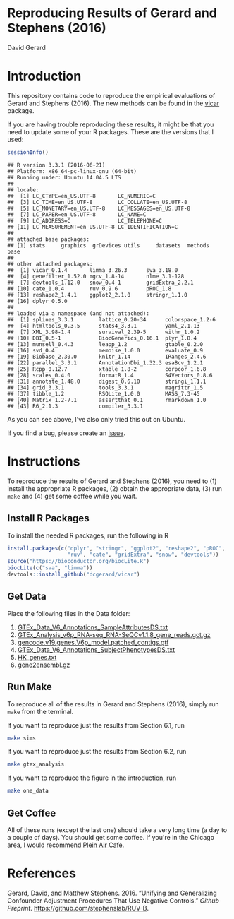 Reproducing Results of Gerard and Stephens (2016)
================
David Gerard

Introduction
============

This repository contains code to reproduce the empirical evaluations of Gerard and Stephens (2016). The new methods can be found in the [vicar](https://github.com/dcgerard/vicar) package.

If you are having trouble reproducing these results, it might be that you need to update some of your R packages. These are the versions that I used:

``` r
sessionInfo()
```

    ## R version 3.3.1 (2016-06-21)
    ## Platform: x86_64-pc-linux-gnu (64-bit)
    ## Running under: Ubuntu 14.04.5 LTS
    ## 
    ## locale:
    ##  [1] LC_CTYPE=en_US.UTF-8       LC_NUMERIC=C              
    ##  [3] LC_TIME=en_US.UTF-8        LC_COLLATE=en_US.UTF-8    
    ##  [5] LC_MONETARY=en_US.UTF-8    LC_MESSAGES=en_US.UTF-8   
    ##  [7] LC_PAPER=en_US.UTF-8       LC_NAME=C                 
    ##  [9] LC_ADDRESS=C               LC_TELEPHONE=C            
    ## [11] LC_MEASUREMENT=en_US.UTF-8 LC_IDENTIFICATION=C       
    ## 
    ## attached base packages:
    ## [1] stats     graphics  grDevices utils     datasets  methods   base     
    ## 
    ## other attached packages:
    ##  [1] vicar_0.1.4       limma_3.26.3      sva_3.18.0       
    ##  [4] genefilter_1.52.0 mgcv_1.8-14       nlme_3.1-128     
    ##  [7] devtools_1.12.0   snow_0.4-1        gridExtra_2.2.1  
    ## [10] cate_1.0.4        ruv_0.9.6         pROC_1.8         
    ## [13] reshape2_1.4.1    ggplot2_2.1.0     stringr_1.1.0    
    ## [16] dplyr_0.5.0      
    ## 
    ## loaded via a namespace (and not attached):
    ##  [1] splines_3.3.1        lattice_0.20-34      colorspace_1.2-6    
    ##  [4] htmltools_0.3.5      stats4_3.3.1         yaml_2.1.13         
    ##  [7] XML_3.98-1.4         survival_2.39-5      withr_1.0.2         
    ## [10] DBI_0.5-1            BiocGenerics_0.16.1  plyr_1.8.4          
    ## [13] munsell_0.4.3        leapp_1.2            gtable_0.2.0        
    ## [16] svd_0.4              memoise_1.0.0        evaluate_0.9        
    ## [19] Biobase_2.30.0       knitr_1.14           IRanges_2.4.6       
    ## [22] parallel_3.3.1       AnnotationDbi_1.32.3 esaBcv_1.2.1        
    ## [25] Rcpp_0.12.7          xtable_1.8-2         corpcor_1.6.8       
    ## [28] scales_0.4.0         formatR_1.4          S4Vectors_0.8.6     
    ## [31] annotate_1.48.0      digest_0.6.10        stringi_1.1.1       
    ## [34] grid_3.3.1           tools_3.3.1          magrittr_1.5        
    ## [37] tibble_1.2           RSQLite_1.0.0        MASS_7.3-45         
    ## [40] Matrix_1.2-7.1       assertthat_0.1       rmarkdown_1.0       
    ## [43] R6_2.1.3             compiler_3.3.1

As you can see above, I've also only tried this out on Ubuntu.

If you find a bug, please create an [issue](https://github.com/dcgerard/ruvb_sims/issues).

Instructions
============

To reproduce the results of Gerard and Stephens (2016), you need to (1) install the appropriate R packages, (2) obtain the appropriate data, (3) run `make` and (4) get some coffee while you wait.

Install R Packages
------------------

To install the needed R packages, run the following in R

``` r
install.packages(c("dplyr", "stringr", "ggplot2", "reshape2", "pROC",
                   "ruv", "cate", "gridExtra", "snow", "devtools"))
source("https://bioconductor.org/biocLite.R")
biocLite(c("sva", "limma"))
devtools::install_github("dcgerard/vicar")
```

Get Data
--------

Place the following files in the Data folder:

1.  [GTEx\_Data\_V6\_Annotations\_SampleAttributesDS.txt](http://www.gtexportal.org/home/datasets#filesetFilesDiv21)
2.  [GTEx\_Analysis\_v6p\_RNA-seq\_RNA-SeQCv1.1.8\_gene\_reads.gct.gz](http://www.gtexportal.org/home/datasets#filesetFilesDiv11)
3.  [gencode.v19.genes.V6p\_model.patched\_contigs.gtf](http://www.gtexportal.org/home/datasets#filesetFilesDiv14)
4.  [GTEx\_Data\_V6\_Annotations\_SubjectPhenotypesDS.txt](http://www.gtexportal.org/home/datasets#datasetDiv2)
5.  [HK\_genes.txt](http://www.tau.ac.il/~elieis/HKG/HK_genes.txt)
6.  [gene2ensembl.gz](ftp://ftp.ncbi.nih.gov/gene/DATA/)

Run Make
--------

To reproduce all of the results in Gerard and Stephens (2016), simply run `make` from the terminal.

If you want to reproduce just the results from Section 6.1, run

``` bash
make sims
```

If you want to reproduce just the results from Section 6.2, run

``` bash
make gtex_analysis
```

If you want to reproduce the figure in the introduction, run

``` bash
make one_data
```

Get Coffee
----------

All of these runs (except the last one) should take a very long time (a day to a couple of days). You should get some coffee. If you're in the Chicago area, I would recommend [Plein Air Cafe](http://www.pleinaircafe.co/).

References
==========

Gerard, David, and Matthew Stephens. 2016. “Unifying and Generalizing Confounder Adjustment Procedures That Use Negative Controls.” *Github Preprint*. <https://github.com/stephenslab/RUV-B>.
